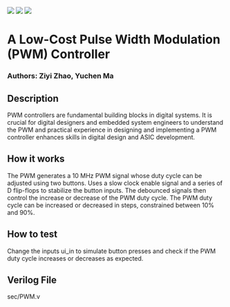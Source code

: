 ![](../../workflows/gds/badge.svg) ![](../../workflows/docs/badge.svg) ![](../../workflows/test/badge.svg)

#  A Low-Cost Pulse Width Modulation (PWM) Controller

### Authors: Ziyi Zhao, Yuchen Ma

## Description

PWM controllers are fundamental building blocks in digital systems. It is crucial for digital designers and embedded system engineers to understand the PWM and practical experience in designing and implementing a PWM controller enhances skills in digital design and ASIC development.

## How it works

The PWM generates a 10 MHz PWM signal whose duty cycle can be adjusted using two buttons.
Uses a slow clock enable signal and a series of D flip-flops to stabilize the button inputs. 
The debounced signals then control the increase or decrease of the PWM duty cycle.
The PWM duty cycle can be increased or decreased in steps, constrained between 10% and 90%.

## How to test

Change the inputs ui_in to simulate button presses and check if the PWM duty cycle increases or decreases as expected.

## Verilog File
sec/PWM.v





